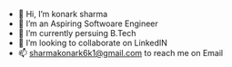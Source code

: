 - 👋 Hi, I’m  konark sharma
- 👀 I’m an Aspiring Softwoare Engineer
- 🌱 I’m currently persuing B.Tech
- 💞️ I’m looking to collaborate on LinkedIN
- 📫 sharmakonark6k1@gmail.com to reach me on Email

<!---
konarksharma2001/konarksharma2001 is a ✨ special ✨ repository because its `README.md` (this file) appears on your GitHub profile.
You can click the Preview link to take a look at your changes.
--->
